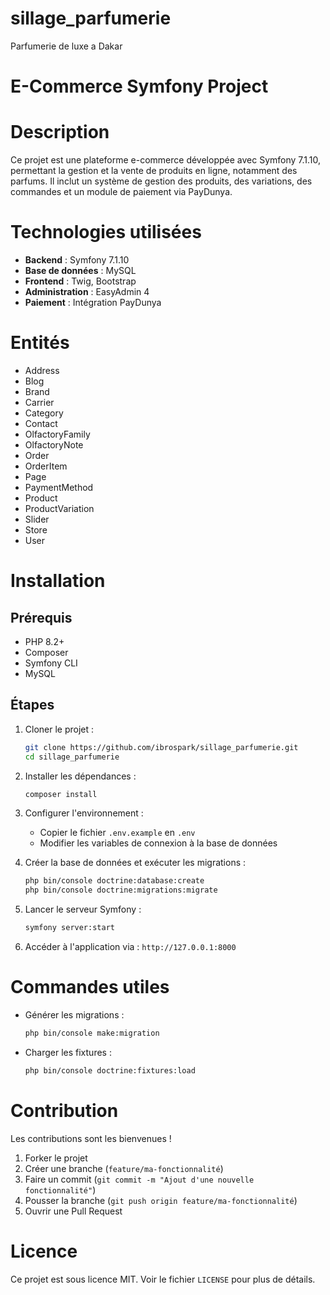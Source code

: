 # sillage_parfumerie
Parfumerie de luxe a Dakar
# E-Commerce Symfony Project

# Description
Ce projet est une plateforme e-commerce développée avec Symfony 7.1.10, permettant la gestion et la vente de produits en ligne, notamment des parfums. Il inclut un système de gestion des produits, des variations, des commandes et un module de paiement via PayDunya.


# Technologies utilisées
- **Backend** : Symfony 7.1.10
- **Base de données** : MySQL
- **Frontend** : Twig, Bootstrap
- **Administration** : EasyAdmin 4
- **Paiement** : Intégration PayDunya

# Entités
- Address
- Blog
- Brand
- Carrier
- Category
- Contact
- OlfactoryFamily
- OlfactoryNote
- Order
- OrderItem
- Page
- PaymentMethod
- Product
- ProductVariation
- Slider
- Store
- User

# Installation

## Prérequis
- PHP 8.2+
- Composer
- Symfony CLI
- MySQL

## Étapes
1. Cloner le projet :
   ```bash
   git clone https://github.com/ibrospark/sillage_parfumerie.git
   cd sillage_parfumerie
   ```
2. Installer les dépendances :
   ```bash
   composer install
   ```
3. Configurer l'environnement :
   - Copier le fichier `.env.example` en `.env`
   - Modifier les variables de connexion à la base de données
   
4. Créer la base de données et exécuter les migrations :
   ```bash
   php bin/console doctrine:database:create
   php bin/console doctrine:migrations:migrate
   ```
5. Lancer le serveur Symfony :
   ```bash
   symfony server:start
   ```
6. Accéder à l'application via : `http://127.0.0.1:8000`

# Commandes utiles
- Générer les migrations :
  ```bash
  php bin/console make:migration
  ```
- Charger les fixtures :
  ```bash
  php bin/console doctrine:fixtures:load
  ```

# Contribution
Les contributions sont les bienvenues !
1. Forker le projet
2. Créer une branche (`feature/ma-fonctionnalité`)
3. Faire un commit (`git commit -m "Ajout d'une nouvelle fonctionnalité"`)
4. Pousser la branche (`git push origin feature/ma-fonctionnalité`)
5. Ouvrir une Pull Request

# Licence
Ce projet est sous licence MIT. Voir le fichier `LICENSE` pour plus de détails.

